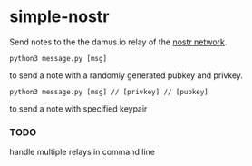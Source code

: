 # simple-nostr

Send notes to the the damus.io relay of the [nostr network](https://github.com/nostr-protocol/nostr).

```
python3 message.py [msg]
```

to send a note with a randomly generated pubkey and privkey.

```
python3 message.py [msg] // [privkey] // [pubkey]
```

to send a note with specified keypair

### TODO

handle multiple relays in command line
